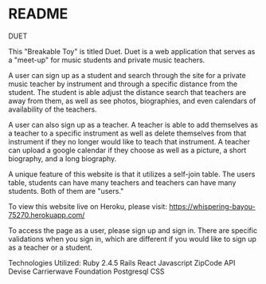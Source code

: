 # README

DUET

This "Breakable Toy" is titled Duet.  Duet is a web application that serves
as a "meet-up" for music students and private music teachers.  

A user can sign up as a student and search through the site for a private music teacher by instrument and through a specific distance from the student.  The student is able adjust the distance search that teachers are away from them, as well as see photos, biographies, and even calendars of availability of the teachers.

A user can also sign up as a teacher.  A teacher is able to add themselves as a teacher to a specific instrument as well as delete themselves from that instrument if they no longer would like to teach that instrument.  A teacher can upload a google calendar if they choose as well as a picture, a short biography, and a long biography.

A unique feature of this website is that it utilizes a self-join table.  The users table, students can have many teachers and teachers can have many students.  Both of them are "users." 

To view this website live on Heroku, please visit:
https://whispering-bayou-75270.herokuapp.com/

To access the page as a user, please sign up and sign in.  There are specific validations when you sign in, which are different if you would like to sign up as a teacher or a student.  

Technologies Utilized:
Ruby 2.4.5
Rails
React
Javascript
ZipCode API
Devise
Carrierwave
Foundation
Postgresql
CSS
